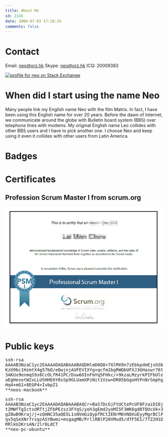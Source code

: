 ```yaml
---
title: About Me
id: 2145
date: 2008-07-03 17:18:24
comments: false
---
```


# Contact

Email: neo@orz.hk
Skype: neo@orz.hk
ICQ: 20009383

[![profile for neo on Stack Exchange](http://stackexchange.com/users/flair/2122053.png "profile for neo on Stack Exchange, a network of free, community-driven Q&amp;A sites")](http://stackexchange.com/users/2122053/neo)

# When did I start using the name Neo

Many people link my English name Neo with the film Matrix. In fact, I have been using this English name for over 20 years. Before the dawn of Internet, we communicate around the globe with Bulletin board system (BBS) over telephone lines with modems. My original English name Leo collides with other BBS users and I have to pick another one. I choose Neo and keep using it even it collides with other users from Latin America.

# Badges

<div data-iframe-width="150" data-iframe-height="270" data-share-badge-id="6eaac7f0-9974-4dda-a425-ba20dae69dda"></div>
<script type="text/javascript">// <![CDATA[
(function() {       var s = document.createElement('script');       s.type = 'text/javascript';       s.async = true;       s.src = '//www.youracclaim.com/assets/utilities/embed.js';       var o = document.getElementsByTagName('script')[0];       o.parentNode.insertBefore(s, o);       })();
// ]]></script>

<div data-iframe-width="150" data-iframe-height="270" data-share-badge-id="9e053821-af0b-4688-b2e7-64899fce0f8e"></div>
<script type="text/javascript">
    (function() {
      var s = document.createElement('script');
      s.type = 'text/javascript';
      s.async = true;
      s.src = '//www.youracclaim.com/assets/utilities/embed.js';
      var o = document.getElementsByTagName('script')[0];
      o.parentNode.insertBefore(s, o);
      })();
</script>

# Certificates

## Profession Scrum Master I from scrum.org

![Profession Scrum Master I from scrum.org](scrum_psm1_201407.png)

# Public keys

<pre>ssh-rsa
AAAAB3NzaC1yc2EAAAADAQABAAABAQDHlmD0Q8+7GlMX9n7zEbkpdmEjshSNI9psROPyj+tO5H1FPKtj0SUIJNAk
KzU9bc1HzmtX4g57bO/eQwjnjAUFEVIXYg+qcfm2bgRWQbUFXJ3GHaswr76t5c957bI7JWutgeQdqUAgeAoztbXU
3AKUx9enmqS9s6CcOLfR41PC/Dxw6OInFmYq5FHkc/+9kzaLMzyrkPIFbUleqha0a8c2bIgQ4t52WYXTJDI8D95Z
aEgHevotW2xLLU5HHE6Y8sSp9GLUamXPzNit1Vzw+DR05bGgoHtPnNrSmphg3eR1awIwmXZKExhFjBt5xgT7+kGx
Hq4+mG1+8EGP4+IvbpZ1
**neos-macbook**
</pre>
<pre>ssh-rsa
AAAAB3NzaC1yc2EAAAADAQABAAABAQCr+BaS7DcGjFtUCtePcUF8FzaiDI6jQAeNJqGIZY5DxeoI7EmQyvYGEXIG
t2MWfTgIctsdRTtjZFbPEzsz3FYqS/yoh3gEmd2yoMI5F3WK6gd8TQUcUk+3o/0Rmt4QccC6xsWSWgcbXh/sueIE
gZ8wB9Kraj/j+zQmNC35aQE5L1sNVmGiQypfRCtZENrM6VN0XuEyyMgrBClP+jTLmHdgUZT95q2pkew/6PQn9/5h
qv5qSeXNr7rsqzASYBwmi+msgagMB/PrllRBlP20VMud5/dTF5EI/7TZ2H1DALDndVPRU77Nl6qcPy8nqJDg3spn
RRlkU2KrsAN/2lr6LdCT
**neo-pc-ubuntu**
</pre>
